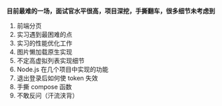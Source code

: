 **目前最难的一场，面试官水平很高，项目深挖，手撕翻车，很多细节未考虑到**

1. 前端分页
2. 实习遇到最困难的点
3. 实习的性能优化工作
4. 图片懒加载原生实现
5. 不定高虚拟列表实现细节
6. Node.js 在几个项目中实现的功能
7. 退出登录后如何使 token 失效
8. 手撕 compose 函数
9. 不敢反问（汗流浃背）
